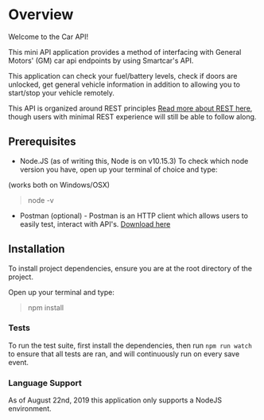 # Overview

Welcome to the Car API!

This mini API application provides a method of interfacing with General Motors' (GM) car api endpoints
by using Smartcar's API.

This application can check your fuel/battery levels, check if doors are unlocked, get general vehicle
information in addition to allowing you to start/stop your vehicle remotely.

This API is organized around REST principles [Read more about REST here](https://restfulapi.net/),
though users with minimal REST experience will still be able to follow along.

## Prerequisites

- Node.JS (as of writing this, Node is on v10.15.3) To check which node version you have, open up your terminal of choice and type:

(works both on Windows/OSX)

> node -v

- Postman (optional) - Postman is an HTTP client which allows users to easily test, interact with API's.
  [Download here](https://www.getpostman.com/)

## Installation

To install project dependencies, ensure you are at the root directory of the project.

Open up your terminal and type:

> npm install

### Tests

To run the test suite, first install the dependencies, then run `npm run watch` to ensure that all tests are ran, and will
continuously run on every save event.

### Language Support

As of August 22nd, 2019 this application only supports a NodeJS environment.

